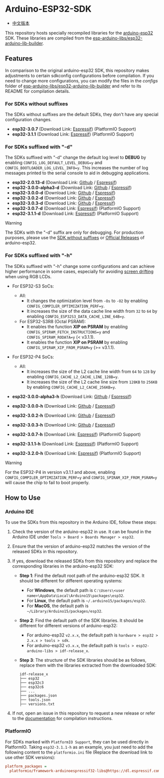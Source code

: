 # Arduino-ESP32-SDK

* [中文版本](README_CN.md)

This repository hosts specially recompiled libraries for the [arduino-esp32](https://github.com/espressif/arduino-esp32) SDK. These libraries are compiled from the [esp-arduino-libs/esp32-arduino-lib-builder](https://github.com/esp-arduino-libs/esp32-arduino-lib-builder).

## Features

In comparison to the original arduino-esp32 SDK, this repository makes adjustments to certain sdkconfig configurations before compilation. If you need to change more configurations, you can modify the files in the *configs* folder of [esp-arduino-libs/esp32-arduino-lib-builder](https://github.com/esp-arduino-libs/esp32-arduino-lib-builder) and refer to its README for compilation details.

### For SDKs without suffixes

The SDKs without suffixes are the default SDKs, they don't have any special configuration changes.

* **esp32-3.0.7** (Download Link: [Espressif](https://dl.espressif.com/AE/esp-arduino-libs/esp32-3.0.7.zip)) (PlatformIO Support)
* **esp32-3.1.1** (Download Link: [Espressif](https://dl.espressif.com/AE/esp-arduino-libs/esp32-3.1.1.zip)) (PlatformIO Support)

### For SDKs suffixed with "-d"

The SDKs suffixed with "-d" change the default log level to **DEBUG** by enabling `CONFIG_LOG_DEFAULT_LEVEL_DEBUG=y` and `CONFIG_BOOTLOADER_LOG_LEVEL_INFO=y`. This increases the number of log messages printed to the serial console to aid in debugging applications.

* **esp32-2.0.13-d** (Download Link: [Github](https://github.com/esp-arduino-libs/arduino-esp32-sdk/raw/master/debug/esp32-2.0.13-d.tar.xz?download=) / [Espressif](https://dl.espressif.com/AE/esp-dev-kits/esp32-2.0.13-d.tar.xz))
* **esp32-3.0.0-alpha3-d** (Download Link: [Github](https://github.com/esp-arduino-libs/arduino-esp32-sdk/raw/master/debug/esp32-3.0.0-alpha3-d.tar.xz?download=) / [Espressif](https://dl.espressif.com/AE/esp-dev-kits/esp32-3.0.0-alpha3-d.tar.xz))
* **esp32-3.0.0-d** (Download Link: [Github](https://github.com/esp-arduino-libs/arduino-esp32-sdk/raw/master/debug/esp32-3.0.0-d.tar.xz?download=) / [Espressif](https://dl.espressif.com/AE/esp-dev-kits/esp32-3.0.0-d.tar.xz))
* **esp32-3.0.2-d** (Download Link: [Github](https://github.com/esp-arduino-libs/arduino-esp32-sdk/raw/master/debug/esp32-3.0.2-d.tar.xz?download=) / [Espressif](https://dl.espressif.com/AE/esp-dev-kits/esp32-3.0.2-d.tar.xz))
* **esp32-3.0.3-d** (Download Link: [Github](https://github.com/esp-arduino-libs/arduino-esp32-sdk/raw/master/debug/esp32-3.0.3-d.tar.xz?download=) / [Espressif](https://dl.espressif.com/AE/esp-dev-kits/esp32-3.0.3-d.tar.xz))
* **esp32-3.0.7-d** (Download Link: [Espressif](https://dl.espressif.com/AE/esp-arduino-libs/esp32-3.0.7-d.zip)) (PlatformIO Support)
* **esp32-3.1.1-d** (Download Link: [Espressif](https://dl.espressif.com/AE/esp-arduino-libs/esp32-3.1.1-d.zip)) (PlatformIO Support)

> [!WARNING]
> The SDKs with the "-d" suffix are only for debugging. For production purposes, please use the [SDK without suffixes](#for-sdks-without-suffixes) or [Official Releases](https://github.com/espressif/arduino-esp32/releases) of arduino-esp32.

### For SDKs suffixed with "-h"

The SDKs suffixed with "-h" change some configurations and can achieve higher performance in some cases, especially for avoiding [screen drifting](https://docs.espressif.com/projects/esp-faq/en/latest/software-framework/peripherals/lcd.html#why-do-i-get-drift-overall-drift-of-the-display-when-esp32-s3-is-driving-an-rgb-lcd-screen) when using RGB LCDs.

* For ESP32-S3 SoCs:
  * All:
    * It changes the optimization level from `-Os` to `-O2` by enabling `CONFIG_COMPILER_OPTIMIZATION_PERF=y`.
    * It increases the size of the data cache line width from `32` to `64` by enabling `CONFIG_ESP32S3_DATA_CACHE_LINE_64B=y`.
  * For ESP32-S3R8 (Octal PSRAM):
    * It enables the function **XIP on PSRAM** by enabling `CONFIG_SPIRAM_FETCH_INSTRUCTIONS=y` and `CONFIG_SPIRAM_RODATA=y` (< v3.1.1).
    * It enables the function **XIP on PSRAM** by enabling `CONFIG_SPIRAM_XIP_FROM_PSRAM=y` (>= v3.1.1).

* For ESP32-P4 SoCs:
  * All:
    * It increases the size of the L2 cache line width from `64` to `128` by enabling `CONFIG_CACHE_L2_CACHE_LINE_128B=y`.
    * It increases the size of the L2 cache line size from `128KB` to `256KB` by enabling `CONFIG_CACHE_L2_CACHE_256KB=y`.

* **esp32-3.0.0-alpha3-h** (Download Link: [Github](https://github.com/esp-arduino-libs/arduino-esp32-sdk/raw/master/high_perf/esp32-3.0.0-alpha3-h.tar.xz?download=) / [Espressif](https://dl.espressif.com/AE/esp-dev-kits/esp32-3.0.0-alpha3-h.tar.xz))
* **esp32-3.0.0-h** (Download Link: [Github](https://github.com/esp-arduino-libs/arduino-esp32-sdk/raw/master/high_perf/esp32-3.0.0-h.tar.xz?download=) / [Espressif](https://dl.espressif.com/AE/esp-dev-kits/esp32-3.0.0-h.tar.xz))
* **esp32-3.0.2-h** (Download Link: [Github](https://github.com/esp-arduino-libs/arduino-esp32-sdk/raw/master/high_perf/esp32-3.0.2-h.tar.xz?download=) / [Espressif](https://dl.espressif.com/AE/esp-dev-kits/esp32-3.0.2-h.tar.xz))
* **esp32-3.0.3-h** (Download Link: [Github](https://github.com/esp-arduino-libs/arduino-esp32-sdk/raw/master/high_perf/esp32-3.0.3-h.tar.xz?download=) / [Espressif](https://dl.espressif.com/AE/esp-dev-kits/esp32-3.0.3-h.tar.xz))
* **esp32-3.0.7-h** (Download Link: [Espressif](https://dl.espressif.com/AE/esp-arduino-libs/esp32-3.0.7-h.zip)) (PlatformIO Support)
* **esp32-3.1.1-h** (Download Link: [Espressif](https://dl.espressif.com/AE/esp-arduino-libs/esp32-3.1.1-h.zip)) (PlatformIO Support)
* **esp32-3.2.0-h** (Download Link: [Espressif](https://dl.espressif.com/AE/esp-arduino-libs/esp32-3.2.0-h.zip)) (PlatformIO Support)

> [!WARNING]
> For the ESP32-P4 in version v3.1.1 and above, enabling `CONFIG_COMPILER_OPTIMIZATION_PERF=y` and `CONFIG_SPIRAM_XIP_FROM_PSRAM=y` will cause the chip to fail to boot properly.

## How to Use

### Arduino IDE

To use the SDKs from this repository in the Arduino IDE, follow these steps:

1. Check the version of the arduino-esp32 in use. It can be found in the Arduino IDE under `Tools > Board > Boards Manager > esp32`.
2. Ensure that the version of arduino-esp32 matches the version of the released SDKs in this repository.
3. If yes, download the released SDKs from this repository and replace the corresponding libraries in the arduino-esp32 SDK:

    * **Step 1**: Find the default root path of the arduino-esp32 SDK. It should be different for different operating systems:

      * For **Windows**, the default path is `C:\Users\<user name>\AppData\Local\Arduino15\packages\esp32`.
      * For **Linux**, the default path is `~/.arduino15/packages/esp32`.
      * For **MacOS**, the default path is `~/Library/Arduino15/packages/esp32`.

    * **Step 2**: Find the default path of the SDK libraries. It should be different for different versions of arduino-esp32:

      * For arduino-esp32 `v2.x.x`, the default path is `hardware > esp32 > 2.x.x > tools > sdk`.
      * For arduino-esp32 `v3.x.x`, the default path is `tools > esp32-arduino-libs > idf-release_x`.

    * **Step 3**: The structure of the SDK libraries should be as follows, replace them with the libraries extracted from the downloaded SDK:

      ```
      idf-release_x
      ├── esp32
      ├── esp32c3
      ├── esp32c6
      ├── ...
      ├── packages.json
      ├── tools.json
      ├── versions.txt
      ```

4. If not, open an issue in this repository to request a new release or refer to the [documentation](https://docs.espressif.com/projects/arduino-esp32/en/latest/lib_builder.html) for compilation instructions.

### PlatformIO

For SDKs marked with `PlatformIO Support`, they can be used directly in PlatformIO. Taking `esp32-3.1.1-h` as an example, you just need to add the following content to the `platformio.ini` file (Replace the download link to use other SDK versions):

```ini
platform_packages =
  platformio/framework-arduinoespressif32-libs@https://dl.espressif.com/AE/esp-arduino-libs/esp32-3.1.1-h.zip
```
